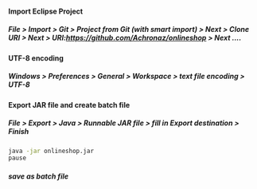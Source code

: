 #### Import Eclipse Project
##### File > Import > Git > Project from Git (with smart import) > Next > Clone URI > Next > URI:https://github.com/Achronaz/onlineshop > Next ....

#### UTF-8 encoding
##### Windows > Preferences > General > Workspace > text file encoding > UTF-8

#### Export JAR file and create batch file
##### File > Export > Java > Runnable JAR file > fill in Export destination > Finish
```bash
java -jar onlineshop.jar
pause
```
##### save as batch file